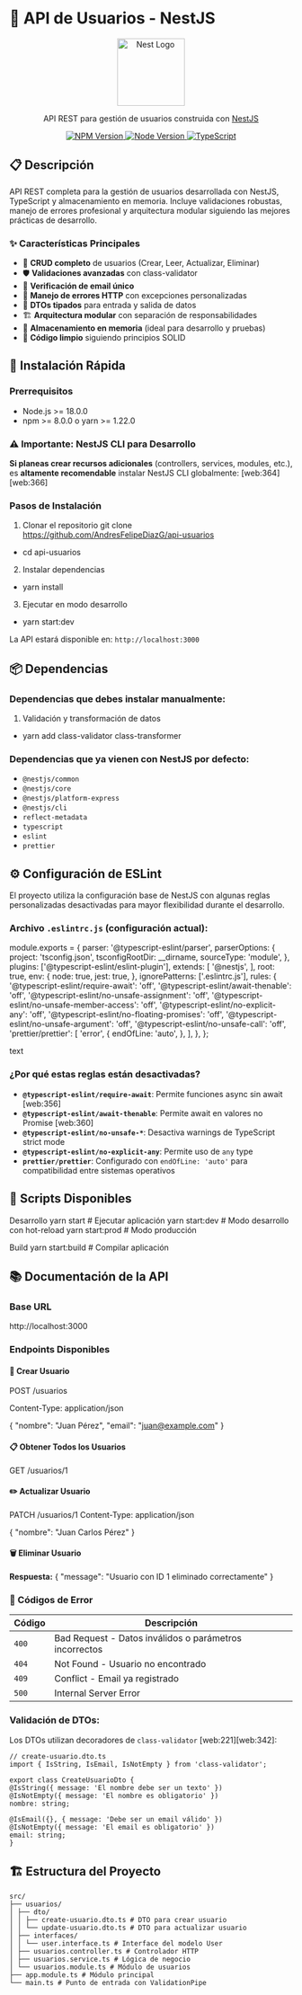 # 👥 API de Usuarios - NestJS

<p align="center">
  <a href="http://nestjs.com/" target="blank"><img src="https://nestjs.com/img/logo-small.svg" width="120" alt="Nest Logo" /></a>
</p>

<p align="center">
  API REST para gestión de usuarios construida con <a href="http://nestjs.com" target="_blank">NestJS</a>
</p>

<p align="center">
  <a href="https://www.npmjs.com/~nestjscore" target="_blank">
    <img src="https://img.shields.io/npm/v/@nestjs/core.svg" alt="NPM Version" />
  </a>
  <a href="https://nodejs.org" target="_blank">
    <img src="https://img.shields.io/badge/node-%3E%3D18.0.0-brightgreen" alt="Node Version" />
  </a>
  <a href="#" target="_blank">
    <img src="https://img.shields.io/badge/typescript-%5E5.0.0-blue" alt="TypeScript" />
  </a>
</p>

## 📋 Descripción

API REST completa para la gestión de usuarios desarrollada con NestJS, TypeScript y almacenamiento en memoria. Incluye validaciones robustas, manejo de errores profesional y arquitectura modular siguiendo las mejores prácticas de desarrollo.

### ✨ Características Principales

- 🔧 **CRUD completo** de usuarios (Crear, Leer, Actualizar, Eliminar)
- 🛡️ **Validaciones avanzadas** con class-validator
- 📧 **Verificación de email único**
- 🎯 **Manejo de errores HTTP** con excepciones personalizadas
- 📝 **DTOs tipados** para entrada y salida de datos
- 🏗️ **Arquitectura modular** con separación de responsabilidades
- 💾 **Almacenamiento en memoria** (ideal para desarrollo y pruebas)
- 🧪 **Código limpio** siguiendo principios SOLID

## 🚀 Instalación Rápida

### Prerrequisitos

- Node.js >= 18.0.0
- npm >= 8.0.0 o yarn >= 1.22.0

### ⚠️ Importante: NestJS CLI para Desarrollo

**Si planeas crear recursos adicionales** (controllers, services, modules, etc.), es **altamente recomendable** instalar NestJS CLI globalmente: [web:364][web:366]

### Pasos de Instalación

1. Clonar el repositorio
git clone https://github.com/AndresFelipeDiazG/api-usuarios
- cd api-usuarios

2. Instalar dependencias
- yarn install

3. Ejecutar en modo desarrollo
- yarn start:dev


La API estará disponible en: `http://localhost:3000`

## 📦 Dependencias

### Dependencias que debes instalar manualmente:
1. Validación y transformación de datos

- yarn add class-validator class-transformer

### Dependencias que ya vienen con NestJS por defecto:
- `@nestjs/common`
- `@nestjs/core` 
- `@nestjs/platform-express`
- `@nestjs/cli`
- `reflect-metadata`
- `typescript`
- `eslint`
- `prettier`

## ⚙️ Configuración de ESLint

El proyecto utiliza la configuración base de NestJS con algunas reglas personalizadas desactivadas para mayor flexibilidad durante el desarrollo.

### Archivo `.eslintrc.js` (configuración actual):

module.exports = {
parser: '@typescript-eslint/parser',
parserOptions: {
project: 'tsconfig.json',
tsconfigRootDir: __dirname,
sourceType: 'module',
},
plugins: ['@typescript-eslint/eslint-plugin'],
extends: [
'@nestjs',
],
root: true,
env: {
node: true,
jest: true,
},
ignorePatterns: ['.eslintrc.js'],
rules: {
'@typescript-eslint/require-await': 'off',
'@typescript-eslint/await-thenable': 'off',
'@typescript-eslint/no-unsafe-assignment': 'off',
'@typescript-eslint/no-unsafe-member-access': 'off',
'@typescript-eslint/no-explicit-any': 'off',
'@typescript-eslint/no-floating-promises': 'off',
'@typescript-eslint/no-unsafe-argument': 'off',
'@typescript-eslint/no-unsafe-call': 'off',
'prettier/prettier': [
'error',
{
endOfLine: 'auto',
},
],
},
};

text

### ¿Por qué estas reglas están desactivadas?

- **`@typescript-eslint/require-await`**: Permite funciones async sin await [web:356]
- **`@typescript-eslint/await-thenable`**: Permite await en valores no Promise [web:360]
- **`@typescript-eslint/no-unsafe-*`**: Desactiva warnings de TypeScript strict mode
- **`@typescript-eslint/no-explicit-any`**: Permite uso de `any` type
- **`prettier/prettier`**: Configurado con `endOfLine: 'auto'` para compatibilidad entre sistemas operativos

## 🔧 Scripts Disponibles
Desarrollo
yarn start # Ejecutar aplicación
yarn start:dev # Modo desarrollo con hot-reload
yarn start:prod # Modo producción

Build
yarn start:build # Compilar aplicación


## 📚 Documentación de la API

### Base URL

http://localhost:3000


### Endpoints Disponibles

#### 📝 Crear Usuario
POST /usuarios

Content-Type: application/json

{
"nombre": "Juan Pérez",
"email": "juan@example.com"
}


#### 📋 Obtener Todos los Usuarios

GET /usuarios/1


#### ✏️ Actualizar Usuario
PATCH /usuarios/1
Content-Type: application/json

{
"nombre": "Juan Carlos Pérez"
}


#### 🗑️ Eliminar Usuario

**Respuesta:**
{
"message": "Usuario con ID 1 eliminado correctamente"
}


### 🚨 Códigos de Error

| Código | Descripción |
|--------|-------------|
| `400` | Bad Request - Datos inválidos o parámetros incorrectos |
| `404` | Not Found - Usuario no encontrado |
| `409` | Conflict - Email ya registrado |
| `500` | Internal Server Error |


### Validación de DTOs:

Los DTOs utilizan decoradores de `class-validator` [web:221][web:342]:
```
// create-usuario.dto.ts
import { IsString, IsEmail, IsNotEmpty } from 'class-validator';

export class CreateUsuarioDto {
@IsString({ message: 'El nombre debe ser un texto' })
@IsNotEmpty({ message: 'El nombre es obligatorio' })
nombre: string;

@IsEmail({}, { message: 'Debe ser un email válido' })
@IsNotEmpty({ message: 'El email es obligatorio' })
email: string;
}
```

## 🏗️ Estructura del Proyecto

```
src/
├── usuarios/
│ ├── dto/
│ │ ├── create-usuario.dto.ts # DTO para crear usuario
│ │ └── update-usuario.dto.ts # DTO para actualizar usuario
│ ├── interfaces/
│ │ └── user.interface.ts # Interface del modelo User
│ ├── usuarios.controller.ts # Controlador HTTP
│ ├── usuarios.service.ts # Lógica de negocio
│ └── usuarios.module.ts # Módulo de usuarios
├── app.module.ts # Módulo principal
└── main.ts # Punto de entrada con ValidationPipe
```
